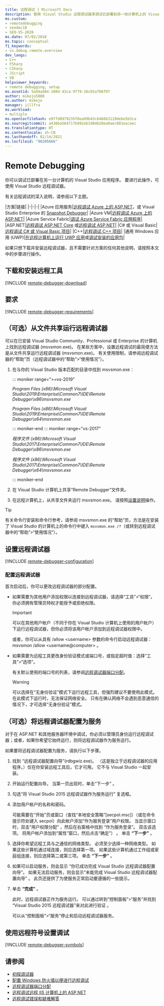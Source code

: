 ```yaml
---
title: 远程调试 | Microsoft Docs
description: 使用 Visual Studio 远程调试器来调试已部署到另一他计算机上的 Visual Studio 应用程序。
ms.custom:
- remotedebugging
- seodec18
- SEO-VS-2020
ms.date: 07/02/2018
ms.topic: conceptual
f1_keywords:
- vs.debug.remote.overview
dev_langs:
- C++
- FSharp
- CSharp
- JScript
- VB
helpviewer_keywords:
- remote debugging, setup
ms.assetid: 5a94ad64-100d-43ca-9779-16cb5af86f97
author: mikejo5000
ms.author: mikejo
manager: jillfra
ms.workload:
- multiple
ms.openlocfilehash: e97fd8979235f8ea89b43c6466b3119debe5b3ca
ms.sourcegitcommit: a436ba564717b992eb1984b28ea0aec801eacaec
ms.translationtype: HT
ms.contentlocale: zh-CN
ms.lasthandoff: 01/14/2021
ms.locfileid: "98205666"
---
```

# <a name="remote-debugging"></a>Remote Debugging
你可以调试已部署在另一台计算机的 Visual Studio 应用程序。 要进行此操作，可使用 Visual Studio 远程调试器。

有关远程调试的深入说明，请参阅以下主题。

|方案|链接|
|-|-|-|
|Azure 应用服务|[远程调试 Azure 上的 ASP.NET](../debugger/remote-debugging-azure.md)，或 Visual Studio Enterprise 的 [Snapshot Debugger](../debugger/debug-live-azure-applications.md)|
|Azure VM|[远程调试 Azure 上的 ASP.NET](../debugger/remote-debugging-azure.md)|
|Azure Service Fabric|[调试 Azure Service Fabric 应用程序](/azure/service-fabric/service-fabric-debugging-your-application#debug-a-remote-service-fabric-application)|
|ASP.NET|[远程调试 ASP.NET Core](../debugger/remote-debugging-aspnet-on-a-remote-iis-computer.md) 或[远程调试 ASP.NET](../debugger/remote-debugging-aspnet-on-a-remote-iis-7-5-computer.md)|
|C# 或 Visual Basic|[远程调试 C# 或 Visual Basic 项目](../debugger/remote-debugging-csharp.md)|
|C++|[远程调试 C++ 项目](../debugger/remote-debugging-cpp.md)|
|通用 Windows 应用 (UWP)|[在远程计算机上运行 UWP 应用](../debugger/run-windows-store-apps-on-a-remote-machine.md)或[调试安装的应用包](../debugger/debug-installed-app-package.md)|

如果只想下载并安装远程调试器，且不需要针对方案的任何其他说明，请按照本文中的步骤进行操作。

## <a name="download-and-install-the-remote-tools"></a>下载和安装远程工具

[!INCLUDE [remote-debugger-download](../debugger/includes/remote-debugger-download.md)]

## <a name="requirements"></a><a name="requirements_msvsmon"></a> 要求

[!INCLUDE [remote-debugger-requirements](../debugger/includes/remote-debugger-requirements.md)]

## <a name="optional-to-run-the-remote-debugger-from-a-file-share"></a><a name="fileshare_msvsmon"></a>（可选）从文件共享运行远程调试器

可以在已安装 Visual Studio Community、Professional 或 Enterprise 的计算机上找到远程调试器 (msvsmon.exe)。 在某些方案中，设置远程调试的最简便方法是从文件共享运行远程调试器 (msvsmon.exe)。 有关使用限制，请参阅远程调试器的“帮助”页（远程调试器中的“帮助”>“使用情况”）。

1. 在与你的 Visual Studio 版本匹配的目录中找到 msvsmon.exe：

   ::: moniker range=">=vs-2019"

   *Program Files (x86)\Microsoft Visual Studio\2019\Enterprise\Common7\IDE\Remote Debugger\x86\msvsmon.exe*

   *Program Files (x86)\Microsoft Visual Studio\2019\Enterprise\Common7\IDE\Remote Debugger\x64\msvsmon.exe*

   ::: moniker-end
   ::: moniker range="vs-2017"

   *程序文件 (x86)\Microsoft Visual Studio\2017\Enterprise\Common7\IDE\Remote Debugger\x86\msvsmon.exe*

   *程序文件 (x86)\Microsoft Visual Studio\2017\Enterprise\Common7\IDE\Remote Debugger\x64\msvsmon.exe*

   ::: moniker-end

2. 在 Visual Studio 计算机上共享“Remote Debugger”文件夹。

3. 在远程计算机上，从共享文件夹运行 msvsmon.exe。 请按照[设置说明](#bkmk_setup)操作。

> [!TIP]
> 有关命令行安装和命令行参考，请参阅 msvsmon.exe 的“帮助”页，方法是在安装了 Visual Studio 的计算机上的命令行中键入 ``msvsmon.exe /?``（或转到远程调试器中的“帮助”>“使用情况”）。

## <a name="set-up-the-remote-debugger"></a><a name="bkmk_setup"></a>设置远程调试器

[!INCLUDE [remote-debugger-configuration](../debugger/includes/remote-debugger-configuration.md)]

### <a name="configure-the-remote-debugger"></a><a name="configure_msvsmon"></a>配置远程调试器
首次启动后，你可以更改远程调试器的部分配置。

- 如果需要为其他用户添加权限以连接到远程调试器，请选择“工具”>“权限”。 你必须拥有管理员特权才能授予或拒绝权限。

     > [!IMPORTANT]
     > 可以在其他用户帐户（不同于你在 Visual Studio 计算机上使用的用户帐户）下运行远程调试器，但你必须将该用户帐户添加到远程调试器权限中。

     或者，你可以从具有 /allow \<username> 参数的命令行启动远程调试器：msvsmon /allow \<username@computer> 。

- 如果需要为远程工具更改身份验证模式或端口号，或指定超时值：选择“工具”>“选项”。

     有关默认使用的端口号的列表，请参阅[远程调试器端口分配](../debugger/remote-debugger-port-assignments.md)。

     > [!WARNING]
     > 可以选择在“无身份验证”模式下运行远程工具，但强烈建议不要使用此模式。 在此模式下运行时，无法保证网络安全。 只有在确认网络不会遇到恶意通信的情况下，才可选择“无身份验证”模式。

## <a name="optional-configure-the-remote-debugger-as-a-service"></a><a name="bkmk_configureService"></a>（可选）将远程调试器配置为服务
对于在 ASP.NET 和其他服务器环境中调试，你必须以管理员身份运行远程调试器；或者，如果你希望它始终运行，则将远程调试器作为服务运行。

 如果要将远程调试器配置为服务，请执行以下步骤。

1. 找到  “远程调试器配置向导”(rdbgwiz.exe)。 （这是独立于远程调试器的应用程序。）仅在你安装远程工具后，它才可用。 它不与 Visual Studio 一起安装。

2. 开始运行配置向导。 当第一页出现时，单击“下一步” 。

3. 勾选“将 Visual Studio 2015 远程调试器作为服务运行”  复选框。

4. 添加用户帐户的名称和密码。

    可能需要在“开始”页或窗口（查找“本地安全策略”[secpol.msc]）（或在命令提示符处键入 secpol）向此帐户添加“作为服务登录”用户权限。 当显示窗口时，双击“用户权限分配” ，然后在右窗格中找到  “作为服务登录”。 双击该选项。 将用户帐户添加到“属性”窗口，然后点击“确定”） 。 单击 **“下一步”** 。

5. 选择你希望远程工具与之通信的网络类型。 必须至少选择一种网络类型。 如果这些计算机通过域连接，则应选择第一项。 如果这些计算机通过工作组或家庭组连接，则应选择第二或第三项。 单击 **“下一步”** 。

6. 如果可以启动服务，则会显示 “你已成功完成 Visual Studio 远程调试器配置向导”。 如果无法启动服务，则会显示“未能完成 Visual Studio 远程调试器配置向导” 。 此页还提供了为使服务正常启动要遵循的一些提示。

7. 单击 **“完成”** 。

   此时，远程调试器正作为服务运行。 可以通过转到“控制面板”>“服务”并找到 “Visual Studio 2015 远程调试器”来对此进行验证 。

   可以从“控制面板”>“服务”停止和启动远程调试器服务。

## <a name="set-up-debugging-with-remote-symbols"></a>使用远程符号设置调试

[!INCLUDE [remote-debugger-symbols](../debugger/includes/remote-debugger-symbols.md)]

## <a name="see-also"></a>请参阅

- [初探调试器](../debugger/debugger-feature-tour.md)
- [配置 Windows 防火墙以便进行远程调试](../debugger/configure-the-windows-firewall-for-remote-debugging.md)
- [远程调试器端口分配](../debugger/remote-debugger-port-assignments.md)
- [远程调试远程 IIS 计算机上的 ASP.NET](../debugger/remote-debugging-aspnet-on-a-remote-iis-computer.md)
- [远程调试错误和疑难解答](../debugger/remote-debugging-errors-and-troubleshooting.md)